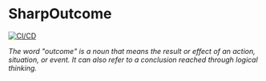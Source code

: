 # SharpOutcome

[![CI/CD](https://github.com/GabrielHSFerreira/SharpOutcome/actions/workflows/ci-cd.yml/badge.svg)](https://github.com/GabrielHSFerreira/SharpOutcome/actions/workflows/ci-cd.yml)

*The word "outcome" is a noun that means the result or effect of an action, situation, or event. It can also refer to a conclusion reached through logical thinking.*